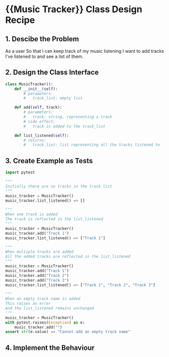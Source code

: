 # {{Music Tracker}} Class Design Recipe

## 1. Descibe the Problem

As a user
So that I can keep track of my music listening
I want to add tracks I've listened to and see a list of them.


## 2. Design the Class Interface

```python
class MusicTracker():
    def __init__(self):
        # parameters:
        #   track_list: empty list

    def add(self, track):
        # parameters:
        #   track: string, representing a track
        # side effect:
        #   track is added to the track_list

    def list_listened(self):
        # returns:
        #   track_list: list representing all the tracks listened to

```

## 3. Create Example as Tests

```python
import pytest

""" 
Initially there are no tracks in the track list
"""
music_tracker = MusicTracker()
music_tracker.list_listened() => []

"""
When one track is added
The track is reflected in the list_listened
"""
music_tracker = MusicTracker()
music_tracker.add("Track 1")
music_tracker.list_listened() => ["Track 1"]

"""
When multiple tracks are added
All the added tracks are reflected in the list_listened
"""
music_tracker = MusicTracker()
music_tracker.add("Track 1")
music_tracker.add("Track 2")
music_tracker.add("Track 3")
music_tracker.list_listened() => ["Track 1", "Track 2", "Track 3"]

"""
When an empty track name is added
This raises an error
And the list_listened remains unchanged
"""
music_tracker = MusicTracker()
with pytest.raises(Exception) as e:
    music_tracker.add("")
assert str(e.value) == "Cannot add an empty track name"

```

## 4. Implement the Behaviour